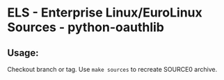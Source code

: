 # ELS - Enterprise Linux/EuroLinux Sources - python-oauthlib
 
## Usage:
  Checkout branch or tag. Use `make sources` to recreate  SOURCE0 archive.
